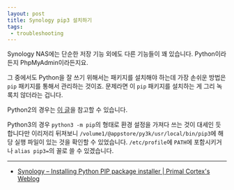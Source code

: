 ```yaml
---
layout: post
title: Synology pip3 설치하기
tags: 
 - troubleshooting
---
```


Synology NAS에는 단순한 저장 기능 외에도 다른 기능들이 꽤 있습니다. Python이라든지 PhpMyAdmin이라든지요.

그 중에서도 Python을 잘 쓰기 위해서는 패키지를 설치해야 하는데 가장 손쉬운 방법은 `pip` 패키지를 통해서 관리하는 것이죠. 문제라면 이 `pip` 패키지를 설치하는 게 그리 녹록치 않더라는 겁니다.

Python2의 경우는 [이 글](https://primalcortex.wordpress.com/2016/01/25/synology-installing-python-pip-package-installer/)을 참고할 수 있습니다.

Python3의 경우 `python3 -m pip`의 형태로 환경 설정을 가져다 쓰는 것이 대세인 듯 합니다만 이리저리 뒤져보니 `/volume1/@appstore/py3k/usr/local/bin/pip3`에 해당 실행 파일이 있는 것을 확인할 수 있었습니다. `/etc/profile`에 `PATH`에 포함시키거나 `alias pip3=`의 꼴로 쓸 수 있겠습니다.

- - -

- [Synology – Installing Python PIP package installer | Primal Cortex's Weblog](https://primalcortex.wordpress.com/2016/01/25/synology-installing-python-pip-package-installer/)

